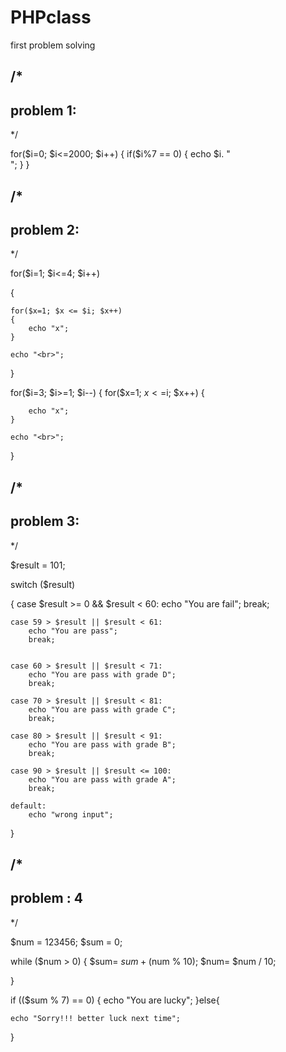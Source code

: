 # PHPclass
first problem solving

/*
------------------------------------------------------
problem 1:
------------------------------------------------------
*/

for($i=0; $i<=2000; $i++)
{
    if($i%7 == 0)
 {
     echo $i. "<br>";
 }
}

/*
-----------------------------------------------------
problem 2:
------------------------------------------------------
*/

for($i=1; $i<=4; $i++)
	
{
	
	for($x=1; $x <= $i; $x++)
	{
		echo "x";
	}
	
	echo "<br>";
}


for($i=3; $i>=1; $i--)
{
	for($x=1; $x<=$i; $x++)
	{
		
		echo "x";
	}
	
	echo "<br>";
}

/*
------------------------------------------------------
problem 3:
------------------------------------------------------
*/

$result = 101;

switch ($result) 

{
	case $result >= 0 && $result < 60:
        echo "You are fail";
        break;
	
	
	case 59 > $result || $result < 61:
        echo "You are pass";
        break;
	
	
    case 60 > $result || $result < 71:
        echo "You are pass with grade D";
        break;

    case 70 > $result || $result < 81:
        echo "You are pass with grade C";
        break;

	case 80 > $result || $result < 91:
        echo "You are pass with grade B";
        break;

	case 90 > $result || $result <= 100:
        echo "You are pass with grade A";
        break;
	
	default:
        echo "wrong input";


}

/*
--------------------------------------------------
problem : 4
--------------------------------------------------
*/

$num = 123456;
$sum = 0;


while ($num > 0)
{
    $sum= $sum + ($num % 10);
    $num= $num / 10;

}

if (($sum % 7) == 0)
{
	echo "You are lucky";
}else{
	
	echo "Sorry!!! better luck next time";
}
